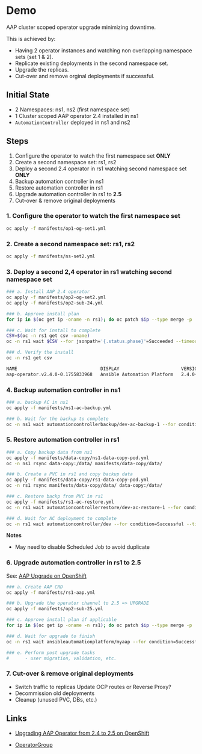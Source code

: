 # Demo

AAP cluster scoped operator upgrade minimizing downtime.

This is achieved by:
- Having 2 operator instances and watching non overlapping namespace sets (set 1 & 2).
- Replicate existing deployments in the second namespace set.
- Upgrade the replicas.
- Cut-over and remove orginal deployments if successful.


## Initial State

- 2 Namespaces: ns1, ns2 (first namespace set)
- 1 Cluster scoped AAP operator 2.4 installed in ns1
- `AutomationController` deployed in ns1 and ns2


## Steps

1. Configure the operator to watch the first namespace set **ONLY**
2. Create a second namespace set: rs1, rs2
3. Deploy a second 2.4 operator in rs1 watching second namespace set **ONLY**
4. Backup automation controller in ns1
5. Restore automation controller in rs1
6. Upgrade automation controller in rs1 to **2.5**
7. Cut-over & remove original deployments


### 1. Configure the operator to watch the first namespace set

```sh
oc apply -f manifests/op1-og-set1.yml
```

### 2. Create a second namespace set: rs1, rs2

```sh
oc apply -f manifests/ns-set2.yml
```

### 3. Deploy a second 2,4 operator in rs1 watching second namespace set

```sh
### a. Install AAP 2.4 operator
oc apply -f manifests/op2-og-set2.yml
oc apply -f manifests/op2-sub-24.yml

### b. Approve install plan
for ip in $(oc get ip -oname -n rs1); do oc patch $ip --type merge -p '{"spec":{"approved":true}}' -n rs1; done

### c. Wait for install to complete
CSV=$(oc -n rs1 get csv -oname)
oc -n rs1 wait $CSV --for jsonpath='{.status.phase}'=Succeeded --timeout 5m

### d. Verify the install
oc -n rs1 get csv

NAME                               DISPLAY                       VERSION              REPLACES                           PHASE
aap-operator.v2.4.0-0.1755833968   Ansible Automation Platform   2.4.0+0.1755833968   aap-operator.v2.4.0-0.1753232791   Succeeded
```

### 4. Backup automation controller in ns1

```sh
### a. backup AC in ns1
oc apply -f manifests/ns1-ac-backup.yml

### b. Wait for the backup to complete
oc -n ns1 wait automationcontrollerbackup/dev-ac-backup-1 --for condition=Successful --timeout 5m
```

### 5. Restore automation controller in rs1

```sh
### a. Copy backup data from ns1
oc apply -f manifests/data-copy/ns1-data-copy-pod.yml
oc -n ns1 rsync data-copy:/data/ manifests/data-copy/data/

### b. Create a PVC in rs1 and copy backup data
oc apply -f manifests/data-copy/rs1-data-copy-pod.yml
oc -n rs1 rsync manifests/data-copy/data/ data-copy:/data/

### c. Restore backp from PVC in rs1
oc apply -f manifests/rs1-ac-restore.yml
oc -n rs1 wait automationcontrollerrestore/dev-ac-restore-1 --for condition=Successful --timeout 20m

### d. Wait for AC deployment to complete
oc -n rs1 wait automationcontroller/dev --for condition=Successful --timeout 10m
```

**Notes**
- May need to disable Scheduled Job to avoid duplicate

### 6. Upgrade automation controller in rs1 to 2.5

See: [AAP Upgrade on OpenShift](https://docs.redhat.com/en/documentation/red_hat_ansible_automation_platform/2.5/html-single/installing_on_openshift_container_platform/index#operator-upgrade_licensing-gw)

```sh
### a. Create AAP CRD
oc apply -f manifests/rs1-aap.yml

### b. Upgrade the operator channel to 2.5 => UPGRADE
oc apply -f manifests/op2-sub-25.yml

### c. Approve install plan if applicable
for ip in $(oc get ip -oname -n rs1); do oc patch $ip --type merge -p '{"spec":{"approved":true}}' -n rs1; done

### d. Wait for upgrade to finish
oc -n rs1 wait ansibleautomationplatform/myaap --for condition=Successful --timeout 20m

### e. Perform post upgrade tasks
#      - user migration, validation, etc.
```

### 7. Cut-over & remove original deployments

- Switch traffic to replicas
    Update OCP routes or Reverse Proxy?
- Decommission old deployments
- Cleanup (unused PVC, DBs, etc.)


## Links

- [Upgrading AAP Operator from 2.4 to 2.5 on OpenShift](https://docs.redhat.com/en/documentation/red_hat_ansible_automation_platform/2.5/html-single/installing_on_openshift_container_platform/index#operator-upgrade_licensing-gw)

- [OperatorGroup](https://olm.operatorframework.io/docs/concepts/crds/operatorgroup/)